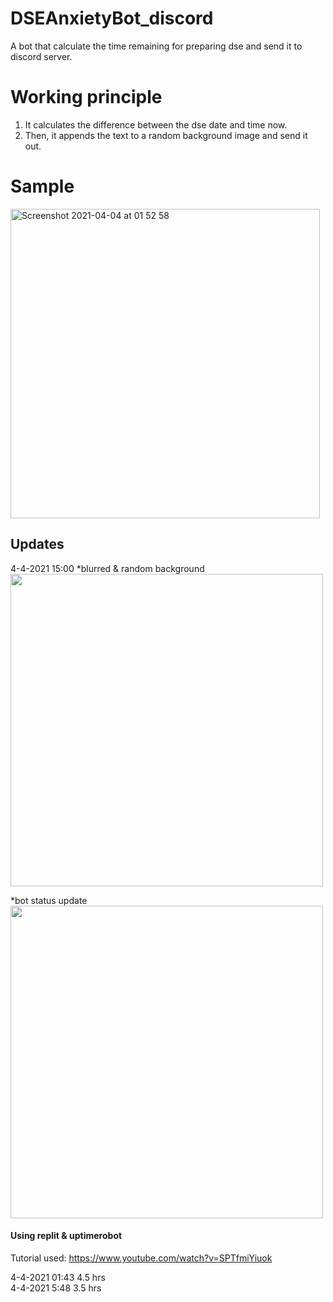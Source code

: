 # DSEAnxietyBot_discord
A bot that calculate the time remaining for preparing dse and send it to discord server.



# Working principle #

1. It calculates the difference between the dse date and time now.
2. Then, it appends the text to a random background image and send it out.



# Sample #
<img width="495" alt="Screenshot 2021-04-04 at 01 52 58" src="https://user-images.githubusercontent.com/53013464/113487075-7e774000-94e8-11eb-8271-dc3dd0946f58.png">



## Updates ##
4-4-2021 15:00
*blurred & random background
</br>
<img src="https://user-images.githubusercontent.com/53013464/113501005-e95e6080-9554-11eb-8d61-d55edb346178.png" width="500">

*bot status update
</br>
<img src="https://user-images.githubusercontent.com/53013464/113501040-2aef0b80-9555-11eb-8262-6b6259b3ae53.png" width="500">


#### Using replit & uptimerobot ####
Tutorial used:
https://www.youtube.com/watch?v=SPTfmiYiuok



4-4-2021 01:43
4.5 hrs
</br>
4-4-2021 5:48
3.5 hrs
